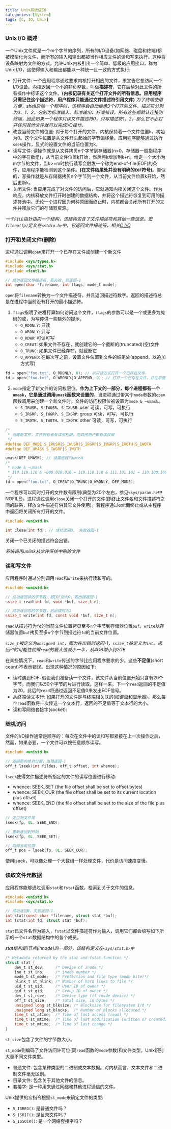 ```yaml
---
title: Unix系统级IO
categories: [System]
tags: [C, IO, Unix]
---
```


### Unix I/O 概述

一个Unix文件就是一个m个字节的序列，所有的I/O设备(如网络、磁盘和终端)都被模型化为文件，而所有的输入和输出都被当作相应文件的读和写来执行。这种将设备映射为文件的方式，允许Unix内核引出一个简单、低级的应用接口，称为Unix I/O，这使得输入和输出都能以一种统一且一致的方式执行:

* 打开文件: 一个应用程序通过要求内核打开相应的文件，来宣告它想访问一个I/O设备。内核返回一个小的非负整数，叫做**描述符**，它在后续对此文件的所有操作中标识这个文件。**(内核记录有关这个打开文件的所有信息。应用程序只需记住这个描述符，用户程序只能通过文件描述符引用文件)**
    *为了终端使用方便，shell启动一个程序时，该程序会自动继承3个打开的文件，描述符分别为0、1、2，分别为标准输入、标准输出、标准错误。所有这些都默认连接到终端，因此如果一个程序只读文件描述符0，只写描述符1、2，那么它不必打开任何其他文件就可以完成I/O操作。*
* 改变当前文件的位置: 对于每个打开的文件，内核保持着一个文件位置k，初始为0。这个文件位置是从文件开头起始的字节偏移量。应用程序能够通过执行`seek`操作，显式的设置文件的当前位置为k。
* 读写文件: 读操作就是从文件拷贝n个字节到存储器(n>0，存储器一般指程序中的字符数组)，从当前文件位置k开始，然后将k增加到k+n。给定一个大小为m字节的文件，当k>=m时执行读写会触发一个称为end-of-file(EOF)的条件，应用程序能检测到这个条件。**(在文件结尾处并没有明确的`EOF`符号)**。类似的，写操作就是从存储器拷贝n个字节到一个文件，从当前文件位置k开始，然后更新k。
* 关闭文件: 当应用完成了对文件的访问后，它就通知内核关闭这个文件。作为响应，内核释放文件打开时创建的数据结构，并将这个描述符恢复到可用的描述符池中。无论一个进程因为何种原因而终止时，内核都会关闭所有打开的文件并释放它们的存储器资源。

*一个`FILE`指针指向一个结构，该结构包含了文件描述符和其他一些信息。宏`fileno(fp)`定义在`<stdio.h>`中，它返回文件描述符，相关[C I/O](http://mapan1984.github.io/manual/2016/04/10/C-IO/)*

### 打开和关闭文件(删除)

进程通过调用`open`来打开一个已存在文件或创建一个新文件

``` c
#include <sys/types.h>
#include <sys/stat.h>
#include <fcntl.h>

// 成功返回文件描述符，若失败，则返回-1
int open(char *filename, int flags, mode_t mode);
```

`open`将`filename`转换为一个文件描述符，并且返回描述符数字。返回的描述符总是在进程中当前没有打开的最小描述符。

1. `flags`指明了进程打算如何访问这个文件，`flags`的参数可以是一个或更多为掩码的或，为写停供一些额外的提示。
    * `O_RDONLY`: 只读
    * `O_WRONLY`: 只写
    * `O_RDWR`: 可读可写
    * `O_CREAT`: 如果文件不存在，就创建它的一个截断的(truncated)(空)文件
    * `O_TRUNC`: 如果文件已经存在，就截断它
    * `O_APPEND`: 在每次写之前，设置文件位置到文件的结尾处(append，以追加方式写)

``` c
fd = open("foo.txt", O_RDONLY, 0); // 以只读方式打开一个已存在文件
fd = open("foo.txt", O_WRONLY|O_APPEND, 0); // 打开一个已存在文件，并在后面添加一些数据
```

2. `mode`指定了新文件的访问权限位。**作为上下文的一部分，每个进程都有一个`umask`，它是通过调用`umask`函数来设置的**。当进程通过带某个`mode`参数的`open`函数调用来创建一个新文件时，文件的访问权限位被设置为`mode & ~umask`。
    * `S_IRUSR`、`S_IWUSR`、`S_IXUSR`: user 可读，可写，可执行
    * `S_IRGRP`、`S_IWGRP`、`S_IXGRP`: group 可读，可写，可执行
    * `S_IROTH`、`S_IWOTH`、`S_IXOTH`: other 可读，可写，可执行

``` c
/* 
 * 创建新文件，文件拥有者有读写权限，而其他用户都有读权限
 */
#define DEF_MODE S_IRUSR|S_IWUSR|S_IRGRP|S_IWGRP|S_IROTH|S_IWOTH
#define DEF_UMASK S_IWGRP|S_IWOTH

umask(DEF_UMASK); // 设置进程的umask
/* 
 * mode & ~umask
 * 110.110.110 & ~000.010.010 = 110.110.110 & 111.101.101 = 110.100.100
 */
fd = open("foo.txt", O_CREAT|O_TRUNC|O_WRONLY, DEF_MODE);
```

一个程序可以同时打开的文件数有限制(典型为20个左右，参见`<sys/param.h>`中NOFILE)。进程通过调用`close`关闭一个打开的文件(即终止文件名和文件描述符之间的联系，释放文件描述符供其它文件使用)。若程序通过exit而终止或从主程序中返回将关闭所有打开的文件。


``` c
#include <unistd.h>

int close(int fd); // 成功返回0， 失败返回-1
```

关闭一个已关闭的描述符会出错。

*系统调用unlink从文件系统中删除文件*

### 读和写文件

应用程序时通过分别调用`read`和`write`来执行读和写的。

``` c
#include <unistd.h>

// 成功返回读的字节数，若EOF则为0，若出错返回-1
ssize_t read(int fd, void *buf, size_t n);

// 成功返回写的字节数，若出错则为1
ssize_t write(int fd, const void *buf, size_t n);
```
`read`从描述符为`fd`的当前文件位置拷贝至多`n`个字节到存储器位置`buf`。`write`从存储器位置`buf`拷贝至多`n`个字节到描述符`fd`的当前文件位置。

*`size_t`被定义为`unsigned int`，而为在出错时返回-1，`ssize_t`被定义为`int`。返回-1的可能性使得`read`的最大值减小一半，从4GB减小到2GB*

在某些情况下，`read`和`write`传送的字节比应用程序要求的少。这些**不足值**(short count)不表示错误。出现这种情况的原因如下:

* 读时遇到EOF: 假设我们准备读一个文件，该文件从当前位置开始只含有20个字节，而我们以50个字节的片进行读取。这样一来，下一个`read`返回的不足值为20，此后的`read`将通过返回不足值0来发出EOF信号。
* 从终端读文本行: 如果打开的文件是与终端相关联的(如键盘和显示器)，那么每个`read`函数将一次传送一个文本行，返回的不足值等于文本行的大小。
* 读和写网络套接字(socket):

### 随机访问

文件的I/O操作通常是顺序的：每次在文件中的读和写都紧接在上一次操作之后，然而，如果必要，一个文件可以按任意顺序读写。

``` c
#include <unistd.h>

// 返回新的绝对位置，出错返回-1
off_t lseek(int fildes, off_t offset, int whence);
```

`lseek`使得文件描述符所指定的文件的读写位置进行移动:

* whence: SEEK_SET (the file offset shall be set to offset bytes)
* whence: SEEK_CUR (the file offset shall be set to its current location plus offset)
* whence: SEEK_END (the file offset shall be set to the size of the file plus offset)

``` c
// 定位到文件尾
lseek(fp, 0L, SEEK_END);

// 重新返回到开始
lseek(fp, 0L, SEEK_SET);

// 取得当前位置
off_t pos = lseek(fp, 0L, SEEK_CUR);
```

使用lseek，可以像处理一个大数组一样处理文件，代价是访问速度变慢。

### 读取文件元数据

应用程序能够通过调用`stat`和`fstat`函数，检索到关于文件的信息。

``` c
#include <unistd.h>
#include <sys/stat.h>

// 成功返回0，失败返回-1
int stat(const char *filename, struct stat *buf);
int fstat(int fd, struct stat *buf);
```

`stat`已文件名作为输入，`fstat`以文件描述符作为输入，调用它们都会填写如下所示的一个`stat`数据结构中的各个成员。

*stat结构是i节点(innode)的一部分，该结构定义在`<sys/stat.h>中`*

``` c
/* Metadata returned by the stat and fstat function */
struct stat {
    dev_t st_dev;     /* Device of inode */
    ino_t st_ino;     /* inode number */
    mode_t st_mode;   /* Protection and file type (mode bite)*/
    nlink_t st_nlink; /* Number of hard links to file */
    uid_t st_uid;     /* User ID of owner */
    gid_t st_gid;     /* Group ID of owner */
    dev_t st_rdev;    /* Device type (if inode device) */
    off_t st_size;    /* Total size, in bytes */
    unsigned long st_blksize; /* Blocksize for filesystem I/O */
    unsigned long st_blocks;  /* Number of blocks allocated */
    time_t st_atime;  /* Time of last access (read) */
    time_t st_mtime;  /* Time of last modification (written or created)*/
    time_t st_mtime;  /* Time of last change */
}
```

`st_size`包含了文件的字节数大小。

`st_mode`则编码了文件访问许可位(同`read`函数的`mode`参数)和文件类型。Unix识别大量不同文件类型。

* 普通文件: 包含某种类型的二进制或文本数据。对内核而言，文本文件和二进制文件毫无区别。
* 目录文件: 包含关于其他文件的信息。
* 套接字: 是一种用来通过网络和其他进程通信的文件。

Unix提供的宏指令根据`st_mode`来确定文件的类型:

* `S_ISREG()`: 是普通文件吗？
* `S_ISDIF()`: 是目录文件吗？
* `S_ISSOCK()`: 是一个网络套接字吗？
